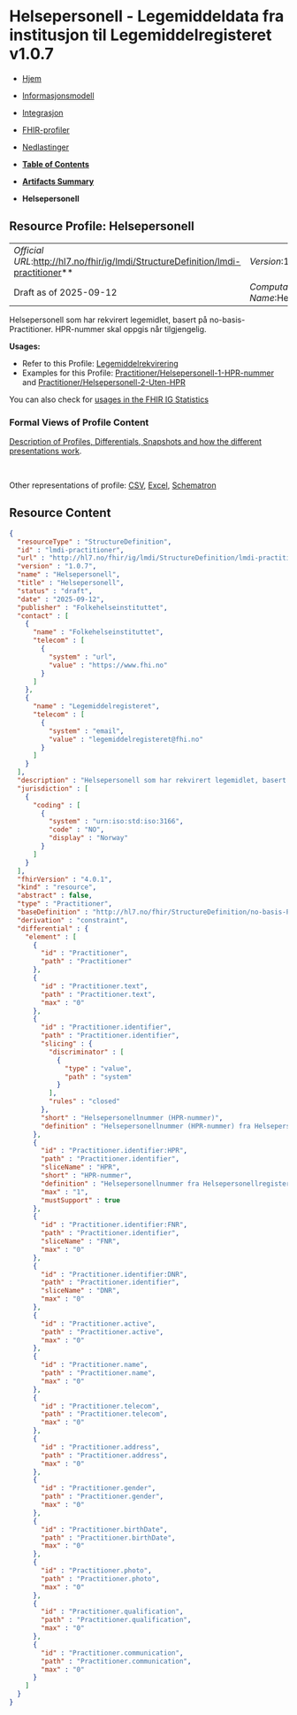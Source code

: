 # Helsepersonell - Legemiddeldata fra institusjon til Legemiddelregisteret v1.0.7

*  [Hjem](index.md) 
*  [Informasjonsmodell](informasjonsmodell.md) 
*  [Integrasjon](integrasjon.md) 
*  [FHIR-profiler](profiler.md) 
*  [Nedlastinger](nedlastinger.md) 

* [**Table of Contents**](toc.md)
* [**Artifacts Summary**](artifacts.md)
* **Helsepersonell**

## Resource Profile: Helsepersonell 

| | |
| :--- | :--- |
| *Official URL*:http://hl7.no/fhir/ig/lmdi/StructureDefinition/lmdi-practitioner** | *Version*:1.0.7** |
| Draft as of 2025-09-12 | *Computable Name*:Helsepersonell |

 
Helsepersonell som har rekvirert legemidlet, basert på no-basis-Practitioner. HPR-nummer skal oppgis når tilgjengelig. 

**Usages:**

* Refer to this Profile: [Legemiddelrekvirering](StructureDefinition-lmdi-medicationrequest.md)
* Examples for this Profile: [Practitioner/Helsepersonell-1-HPR-nummer](Practitioner-Helsepersonell-1-HPR-nummer.md) and [Practitioner/Helsepersonell-2-Uten-HPR](Practitioner-Helsepersonell-2-Uten-HPR.md)

You can also check for [usages in the FHIR IG Statistics](https://packages2.fhir.org/xig/hl7.fhir.no.lmdi|current/StructureDefinition/lmdi-practitioner)

### Formal Views of Profile Content

 [Description of Profiles, Differentials, Snapshots and how the different presentations work](http://build.fhir.org/ig/FHIR/ig-guidance/readingIgs.html#structure-definitions). 

 

Other representations of profile: [CSV](StructureDefinition-lmdi-practitioner.csv), [Excel](StructureDefinition-lmdi-practitioner.xlsx), [Schematron](StructureDefinition-lmdi-practitioner.sch) 



## Resource Content

```json
{
  "resourceType" : "StructureDefinition",
  "id" : "lmdi-practitioner",
  "url" : "http://hl7.no/fhir/ig/lmdi/StructureDefinition/lmdi-practitioner",
  "version" : "1.0.7",
  "name" : "Helsepersonell",
  "title" : "Helsepersonell",
  "status" : "draft",
  "date" : "2025-09-12",
  "publisher" : "Folkehelseinstituttet",
  "contact" : [
    {
      "name" : "Folkehelseinstituttet",
      "telecom" : [
        {
          "system" : "url",
          "value" : "https://www.fhi.no"
        }
      ]
    },
    {
      "name" : "Legemiddelregisteret",
      "telecom" : [
        {
          "system" : "email",
          "value" : "legemiddelregisteret@fhi.no"
        }
      ]
    }
  ],
  "description" : "Helsepersonell som har rekvirert legemidlet, basert på no-basis-Practitioner. HPR-nummer skal oppgis når tilgjengelig.",
  "jurisdiction" : [
    {
      "coding" : [
        {
          "system" : "urn:iso:std:iso:3166",
          "code" : "NO",
          "display" : "Norway"
        }
      ]
    }
  ],
  "fhirVersion" : "4.0.1",
  "kind" : "resource",
  "abstract" : false,
  "type" : "Practitioner",
  "baseDefinition" : "http://hl7.no/fhir/StructureDefinition/no-basis-Practitioner",
  "derivation" : "constraint",
  "differential" : {
    "element" : [
      {
        "id" : "Practitioner",
        "path" : "Practitioner"
      },
      {
        "id" : "Practitioner.text",
        "path" : "Practitioner.text",
        "max" : "0"
      },
      {
        "id" : "Practitioner.identifier",
        "path" : "Practitioner.identifier",
        "slicing" : {
          "discriminator" : [
            {
              "type" : "value",
              "path" : "system"
            }
          ],
          "rules" : "closed"
        },
        "short" : "Helsepersonellnummer (HPR-nummer)",
        "definition" : "Helsepersonellnummer (HPR-nummer) fra Helsepersonellregisteret. Skal registreres når tilgjengelig."
      },
      {
        "id" : "Practitioner.identifier:HPR",
        "path" : "Practitioner.identifier",
        "sliceName" : "HPR",
        "short" : "HPR-nummer",
        "definition" : "Helsepersonellnummer fra Helsepersonellregisteret.",
        "max" : "1",
        "mustSupport" : true
      },
      {
        "id" : "Practitioner.identifier:FNR",
        "path" : "Practitioner.identifier",
        "sliceName" : "FNR",
        "max" : "0"
      },
      {
        "id" : "Practitioner.identifier:DNR",
        "path" : "Practitioner.identifier",
        "sliceName" : "DNR",
        "max" : "0"
      },
      {
        "id" : "Practitioner.active",
        "path" : "Practitioner.active",
        "max" : "0"
      },
      {
        "id" : "Practitioner.name",
        "path" : "Practitioner.name",
        "max" : "0"
      },
      {
        "id" : "Practitioner.telecom",
        "path" : "Practitioner.telecom",
        "max" : "0"
      },
      {
        "id" : "Practitioner.address",
        "path" : "Practitioner.address",
        "max" : "0"
      },
      {
        "id" : "Practitioner.gender",
        "path" : "Practitioner.gender",
        "max" : "0"
      },
      {
        "id" : "Practitioner.birthDate",
        "path" : "Practitioner.birthDate",
        "max" : "0"
      },
      {
        "id" : "Practitioner.photo",
        "path" : "Practitioner.photo",
        "max" : "0"
      },
      {
        "id" : "Practitioner.qualification",
        "path" : "Practitioner.qualification",
        "max" : "0"
      },
      {
        "id" : "Practitioner.communication",
        "path" : "Practitioner.communication",
        "max" : "0"
      }
    ]
  }
}

```
